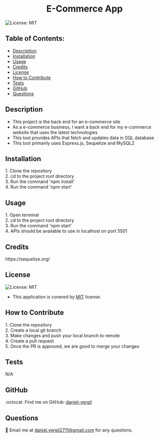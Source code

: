 
  <h1 align="center">E-Commerce App</h1>

  ![License: MIT](https://img.shields.io/badge/License-MIT-yellow.svg)

  ## Table of Contents:
  - [Description](#description) 
  - [Installation](#installation)
  - [Usage](#usage)  
  - [Credits](#credits)  
 - [License](#license)
  - [How to Contribute](#how-to-contribute)
  - [Tests](#tests)
  - [GitHub](#github)
  - [Questions](#questions)

## Description
- This project is the back end for an e-commerce site 
- As a e-commerce business, I want a back end for my e-commerce website that uses the latest technologies 
- This tool provides APIs that fetch and updates data in SQL database  
- This tool primarily uses Express.js, Sequelize and MySQL2 

## Installation
<p><p>1. Clone the repository<br>2. cd to the project root directory<br>3. Run the command 'npm install'<br>4. Run the command 'npm start'</p></p>

## Usage
<p><p>1. Open terminal<br>2. cd to the project root directory<br>3. Run the command 'npm start'<br>4. APIs should be available to use in localhost on port 5501 </p>

## Credits
<p>https://sequelize.org/</p>

## License  
![License: MIT](https://img.shields.io/badge/License-MIT-yellow.svg)
 - This application is covered by [MIT](https://opensource.org/licenses/MIT) license.

## How to Contribute
<p><p>1. Clone the repository<br>2. Create a local git branch<br>3. Make changes and push your local branch to remote<br>4. Create a pull request<br>5. Once the PR is approved, we are good to merge your changes</p></p>

## Tests
<p>N/A</p>

## GitHub
:octocat: Find me on GitHub: [daniel-vergil](https://github.com/daniel-vergil)

## Questions
:email: Email me at [daniel.vergil2711@gmail.com](mailto:daniel.vergil2711@gmail.com) for any questions.
